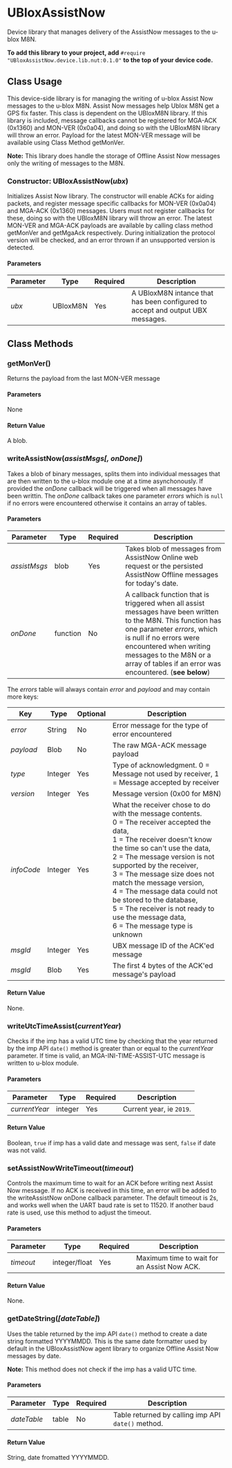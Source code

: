 # UBloxAssistNow #

Device library that manages delivery of the AssistNow messages to the u-blox M8N.

**To add this library to your project, add** `#require "UBloxAssistNow.device.lib.nut:0.1.0"` **to the top of your device code.**

## Class Usage ##

This device-side library is for managing the writing of u-blox Assist Now messages to the u-blox M8N. Assist Now messages help Ublox M8N get a GPS fix faster. This class is dependent on the UBloxM8N library. If this library is included, message callbacks cannot be registered for MGA-ACK (0x1360) and MON-VER (0x0a04), and doing so with the UBloxM8N library will throw an error. Payload for the latest MON-VER message will be available using Class Method getMonVer.

**Note:** This library does handle the storage of Offline Assist Now messages only the writing of messages to the M8N.

### Constructor: UBloxAssistNow(*ubx*) ###

Initializes Assist Now library. The constructor will enable ACKs for aiding packets, and register message specific callbacks for MON-VER (0x0a04) and MGA-ACK (0x1360) messages. Users must not register callbacks for these, doing so with the UBloxM8N library will throw an error. The latest MON-VER and MGA-ACK payloads are available by calling class method getMonVer and getMgaAck respectively. During initialization the protocol version will be checked, and an error thrown if an unsupported version is detected.

#### Parameters ####

| Parameter | Type | Required | Description |
| --- | --- | --- | --- |
| *ubx* | UBloxM8N | Yes | A UBloxM8N intance that has been configured to accept and output UBX messages. |

## Class Methods ##

### getMonVer() ###

Returns the payload from the last MON-VER message

#### Parameters ####

None

#### Return Value ####

A blob.

### writeAssistNow(*assistMsgs[, onDone]*) ###

Takes a blob of binary messages, splits them into individual messages that are then written to the u-blox module one at a time asynchonously. If provided the *onDone* callback will be triggered when all messages have been writtin. The *onDone* callback takes one parameter *errors* which is `null` if no errors were encountered otherwise it contains an array of tables.

#### Parameters ####

| Parameter | Type | Required | Description |
| --- | --- | --- | --- |
| *assistMsgs* | blob | Yes | Takes blob of messages from AssistNow Online web request or the persisted AssistNow Offline messages for today's date. |
| *onDone* | function | No | A callback function that is triggered when all assist messages have been written to the M8N. This function has one parameter *errors*, which is null if no errors were encountered when writing messages to the M8N or a array of tables if an error was encountered. (**see below**)|

The *errors* table will always contain *error* and *payload* and may contain more keys:

| Key | Type | Optional | Description |
| --- | --- | --- |--- |
| *error* | String | No | Error message for the type of error encountered |
| *payload* | Blob | No | The raw MGA-ACK message payload |
| *type* | Integer | Yes | Type of acknowledgment. 0 = Message not used by receiver, 1 = Message accepted by receiver |
| *version* | Integer | Yes | Message version (0x00 for M8N) |
| *infoCode* | Integer | Yes | What the receiver chose to do with the message contents. <br>0 =  The receiver accepted the data, <br>1 = The receiver doesn't know the time so can't use the data, <br>2 = The message version is not supported by the receiver, <br>3 = The message size does not match the message version, <br>4 = The message data could not be stored to the database, <br>5 = The receiver is not ready to use the message data, <br>6 = The message type is unknown |
| *msgId* | Integer | Yes | UBX message ID of the ACK'ed message |
| *msgId* | Blob | Yes | The first 4 bytes of the ACK'ed message's payload |

#### Return Value ####

None.

### writeUtcTimeAssist(*currentYear*) ###

Checks if the imp has a valid UTC time by checking that the year returned by the imp API `date()` method is greater than or equal to the *currentYear* parameter. If time is valid, an MGA-INI-TIME-ASSIST-UTC message is written to u-blox module.

#### Parameters ####

| Parameter | Type | Required | Description |
| --- | --- | --- | --- |
| *currentYear* | integer | Yes | Current year, ie `2019`. |

#### Return Value ####

Boolean, `true` if imp has a valid date and message was sent, `false` if date was not valid.

### setAssistNowWriteTimeout(*timeout*) ###

Controls the maximum time to wait for an ACK before writing next Assist Now message. If no ACK is received in this time, an error will be added to the writeAssistNow onDone callback parameter. The default timeout is 2s, and works well when the UART baud rate is set to 11520. If another baud rate is used, use this method to adjust the timeout.

#### Parameters ####

| Parameter | Type | Required | Description |
| --- | --- | --- | --- |
| *timeout* | integer/float | Yes | Maximum time to wait for an Assist Now ACK. |

#### Return Value ####

None.

### getDateString(*[dateTable]*) ###

Uses the table returned by the imp API `date()` method to create a date string formatted YYYYMMDD. This is the same date formatter used by default in the UBloxAssistNow agent library to organize Offline Assist Now messages by date.

**Note:** This method does not check if the imp has a valid UTC time.

#### Parameters ####

| Parameter | Type | Required | Description |
| --- | --- | --- | --- |
| *dateTable* | table | No | Table returned by calling imp API `date()` method. |

#### Return Value ####

String, date fromatted YYYYMMDD.